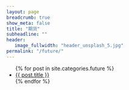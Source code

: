 ```yaml
---
layout: page
breadcrumb: true
show_meta: false
title: "期货"
subheadline: ""
header:
   image_fullwidth: "header_unsplash_5.jpg"
permalink: "/future/"
---
```

<ul>
    {% for post in site.categories.future %}
    <li><a href="{{ site.url }}{{ site.baseurl }}{{ post.url }}">{{ post.title }}</a></li>
    {% endfor %}
</ul>